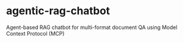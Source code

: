 # agentic-rag-chatbot
Agent-based RAG chatbot for multi-format document QA using Model Context Protocol (MCP)
